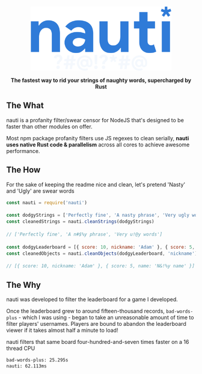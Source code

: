 <p align="center">
  <img src='./img/logo.png' height="170" />
</p>

<p align="center">
  <b>The fastest way to rid your strings of naughty words, supercharged by Rust</b>
</p>

## The What

nauti is a profanity filter/swear censor for NodeJS that's designed to be faster than other modules on offer.

Most npm package profanity filters use JS regexes to clean serially, **nauti uses native Rust code & parallelism** across all cores to achieve awesome performance.

## The How

For the sake of keeping the readme nice and clean, let's pretend 'Nasty' and 'Ugly' are swear words

```js
const nauti = require('nauti')

const dodgyStrings = ['Perfectly fine', 'A nasty phrase', 'Very ugly words']
const cleanedStrings = nauti.cleanStrings(dodgyStrings)

// ['Perfectly fine', 'A n#$%y phrase', 'Very u!@y words']

const dodgyLeaderboard = [{ score: 10, nickname: 'Adam' }, { score: 5, name: 'Nasty name' }]
const cleanedObjects = nauti.cleanObjects(dodgyLeaderboard, 'nickname')

// [{ score: 10, nickname: 'Adam' }, { score: 5, name: 'N&!%y name' }]
```

## The Why

nauti was developed to filter the leaderboard for a game I developed.

Once the leaderboard grew to around fifteen-thousand records, `bad-words-plus` - which I was using - began to take an unreasonable amount of time to filter players' usernames. Players are bound to abandon the leaderboard viewer if it takes almost half a minute to load!

nauti filters that same board four-hundred-and-seven times faster on a 16 thread CPU

```
bad-words-plus: 25.295s
nauti: 62.113ms
```
